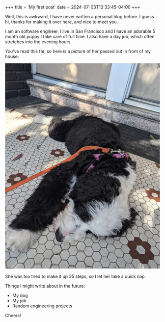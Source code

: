 +++
title = 'My first post'
date = 2024-07-03T13:33:45-04:00
+++

Well, this is awkward, I have never written a personal blog before. I guess hi, thanks for making it over here, and nice to meet you.

I am an software engineer, I live in San Francisco and I have an adorable 5 month old puppy I take care of full time. I also have a day job, which often stretches into the evening hours.

You've read this far, so here is a picture of her passed out in front of my house:

![puppy](puppy-sleeping.jpeg)

She was too tired to make it up 35 steps, so I let her take a quick nap.

Things I might write about in the future:

- My dog
- My job
- Random engineering projects

Cheers!

